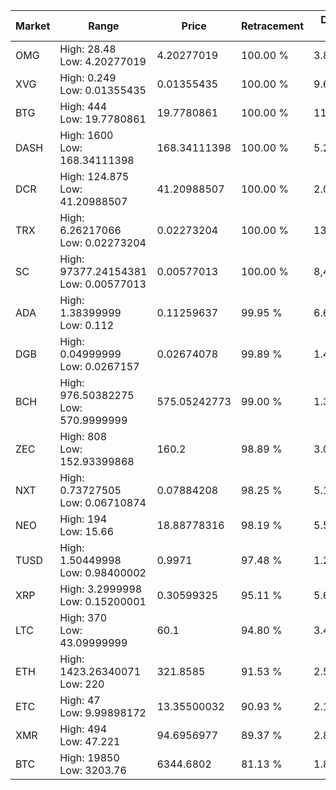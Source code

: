 | Market | Range | Price| Retracement | Doubles to 50% |
| --- | --- | --- | --- | --- |
| OMG | High: 28.48<br />Low: 4.20277019 | 4.20277019 | 100.00 % | 3.89 |
| XVG | High: 0.249<br />Low: 0.01355435 | 0.01355435 | 100.00 % | 9.69 |
| BTG | High: 444<br />Low: 19.7780861 | 19.7780861 | 100.00 % | 11.72 |
| DASH | High: 1600<br />Low: 168.34111398 | 168.34111398 | 100.00 % | 5.25 |
| DCR | High: 124.875<br />Low: 41.20988507 | 41.20988507 | 100.00 % | 2.02 |
| TRX | High: 6.26217066<br />Low: 0.02273204 | 0.02273204 | 100.00 % | 138.24 |
| SC | High: 97377.24154381<br />Low: 0.00577013 | 0.00577013 | 100.00 % | 8,438,046.22 |
| ADA | High: 1.38399999<br />Low: 0.112 | 0.11259637 | 99.95 % | 6.64 |
| DGB | High: 0.04999999<br />Low: 0.0267157 | 0.02674078 | 99.89 % | 1.43 |
| BCH | High: 976.50382275<br />Low: 570.9999999 | 575.05242773 | 99.00 % | 1.35 |
| ZEC | High: 808<br />Low: 152.93399868 | 160.2 | 98.89 % | 3.00 |
| NXT | High: 0.73727505<br />Low: 0.06710874 | 0.07884208 | 98.25 % | 5.10 |
| NEO | High: 194<br />Low: 15.66 | 18.88778316 | 98.19 % | 5.55 |
| TUSD | High: 1.50449998<br />Low: 0.98400002 | 0.9971 | 97.48 % | 1.25 |
| XRP | High: 3.2999998<br />Low: 0.15200001 | 0.30599325 | 95.11 % | 5.64 |
| LTC | High: 370<br />Low: 43.09999999 | 60.1 | 94.80 % | 3.44 |
| ETH | High: 1423.26340071<br />Low: 220 | 321.8585 | 91.53 % | 2.55 |
| ETC | High: 47<br />Low: 9.99898172 | 13.35500032 | 90.93 % | 2.13 |
| XMR | High: 494<br />Low: 47.221 | 94.6956977 | 89.37 % | 2.86 |
| BTC | High: 19850<br />Low: 3203.76 | 6344.6802 | 81.13 % | 1.82 |
